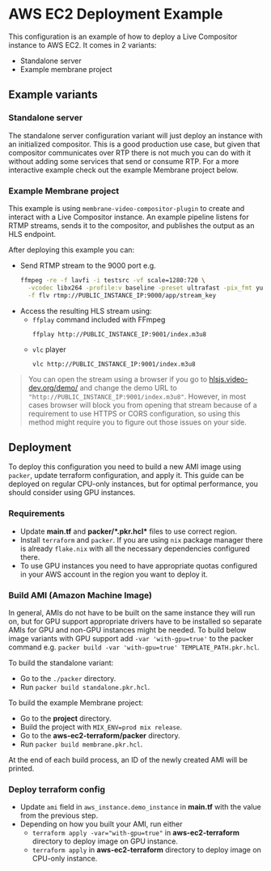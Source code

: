 # AWS EC2 Deployment Example

This configuration is an example of how to deploy a Live Compositor instance to AWS EC2. It comes in 2 variants:
- Standalone server
- Example membrane project

## Example variants

### Standalone server

The standalone server configuration variant will just deploy an instance with an initialized compositor. This is a good production use case, but given that compositor communicates over RTP there is not much you can do with it without adding some services that send or consume RTP. For a more interactive example check out the example Membrane project below.

### Example Membrane project

This example is using `membrane-video-compositor-plugin` to create and interact with a Live Compositor instance. An example pipeline listens for RTMP streams, sends it to the compositor, and publishes the output as an HLS endpoint.

After deploying this example you can:
- Send RTMP stream to the 9000 port e.g.
  ```bash
  ffmpeg -re -f lavfi -i testsrc -vf scale=1280:720 \
    -vcodec libx264 -profile:v baseline -preset ultrafast -pix_fmt yuv420p \
    -f flv rtmp://PUBLIC_INSTANCE_IP:9000/app/stream_key
  ```
- Access the resulting HLS stream using:
  - `ffplay` command included with FFmpeg
    ```
    ffplay http://PUBLIC_INSTANCE_IP:9001/index.m3u8
    ```
  - `vlc` player
    ```
    vlc http://PUBLIC_INSTANCE_IP:9001/index.m3u8
    ```

> You can open the stream using a browser if you go to [hlsjs.video-dev.org/demo/](https://hlsjs.video-dev.org/demo/) and change the demo URL to `"http://PUBLIC_INSTANCE_IP:9001/index.m3u8"`. However, in most cases browser will block you from opening that stream because of a requirement to use HTTPS or CORS configuration, so using this method might require you to figure out those issues on your side.

## Deployment

To deploy this configuration you need to build a new AMI image using `packer`, update terraform configuration, and apply it. This guide can be deployed on regular CPU-only instances, but for optimal performance, you should consider using GPU instances.

### Requirements

- Update **main.tf** and **packer/\*.pkr.hcl\*** files to use correct region.
- Install `terraform` and `packer`. If you are using `nix` package manager there is already `flake.nix` with all the necessary dependencies configured there.
- To use GPU instances you need to have appropriate quotas configured in your AWS account in the region you want to deploy it.

### Build AMI (Amazon Machine Image)

In general, AMIs do not have to be built on the same instance they will run on, but for GPU support appropriate drivers have to be installed so separate AMIs for GPU and non-GPU instances might be needed. To build below image variants with GPU support add `-var 'with-gpu=true'` to the packer command e.g. `packer build -var 'with-gpu=true' TEMPLATE_PATH.pkr.hcl`.

To build the standalone variant:
- Go to the `./packer` directory.
- Run `packer build standalone.pkr.hcl`.

To build the example Membrane project:
- Go to the **project** directory.
- Build the project with `MIX_ENV=prod mix release`.
- Go to the **aws-ec2-terraform/packer** directory.
- Run `packer build membrane.pkr.hcl`.

At the end of each build process, an ID of the newly created AMI will be printed.

### Deploy terraform config

- Update `ami` field in `aws_instance.demo_instance` in **main.tf** with the value from the previous step.
- Depending on how you built your AMI, run either
  - `terraform apply -var="with-gpu=true"` in **aws-ec2-terraform** directory to deploy image on GPU instance.
  - `terraform apply` in **aws-ec2-terraform** directory to deploy image on CPU-only instance.
